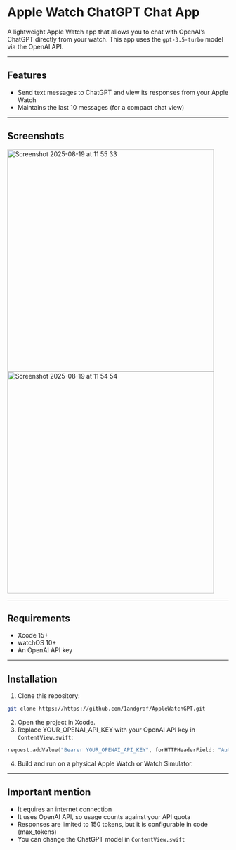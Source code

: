 # Apple Watch ChatGPT Chat App

A lightweight Apple Watch app that allows you to chat with OpenAI’s ChatGPT directly from your watch. This app uses the `gpt-3.5-turbo` model via the OpenAI API.

---

## Features

- Send text messages to ChatGPT and view its responses from your Apple Watch
- Maintains the last 10 messages (for a compact chat view)

---

## Screenshots


<img width="470" height="505" alt="Screenshot 2025-08-19 at 11 55 33" src="https://github.com/user-attachments/assets/9696cd6b-1ef7-4d86-8df3-c6aad03a969d" />
<img width="470" height="505" alt="Screenshot 2025-08-19 at 11 54 54" src="https://github.com/user-attachments/assets/09e40f8e-954c-423f-88e4-3fe27dd96a2d" />


---

## Requirements

- Xcode 15+
- watchOS 10+
- An OpenAI API key

---

## Installation

1. Clone this repository:

```bash
git clone https://https://github.com/1andgraf/AppleWatchGPT.git
```

2. Open the project in Xcode.
3. Replace YOUR_OPENAI_API_KEY with your OpenAI API key in `ContentView.swift`:

```swift
request.addValue("Bearer YOUR_OPENAI_API_KEY", forHTTPHeaderField: "Authorization")
```

4. Build and run on a physical Apple Watch or Watch Simulator.

---

## Important mention

- It equires an internet connection
- It uses OpenAI API, so usage counts against your API quota
- Responses are limited to 150 tokens, but it is configurable in code (max_tokens)
- You can change the ChatGPT model in `ContentView.swift`
